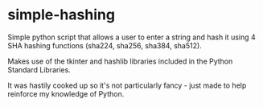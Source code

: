 # simple-hashing
Simple python script that allows a user to enter a string and hash it using 4 SHA hashing functions (sha224, sha256, sha384, sha512).

Makes use of the tkinter and hashlib libraries included in the Python Standard Libraries.

It was hastily cooked up so it's not particularly fancy - just made to help reinforce my knowledge of Python.
